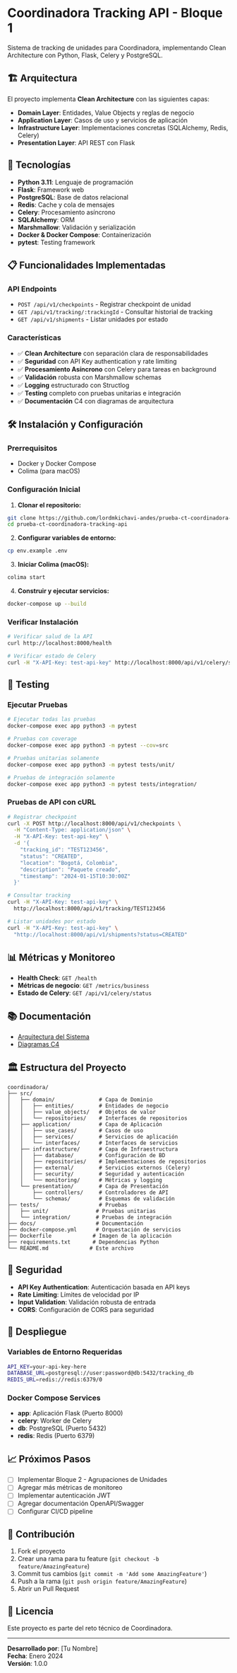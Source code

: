 # Coordinadora Tracking API - Bloque 1

Sistema de tracking de unidades para Coordinadora, implementando Clean Architecture con Python, Flask, Celery y PostgreSQL.

## 🏗️ Arquitectura

El proyecto implementa **Clean Architecture** con las siguientes capas:

- **Domain Layer**: Entidades, Value Objects y reglas de negocio
- **Application Layer**: Casos de uso y servicios de aplicación
- **Infrastructure Layer**: Implementaciones concretas (SQLAlchemy, Redis, Celery)
- **Presentation Layer**: API REST con Flask

## 🚀 Tecnologías

- **Python 3.11**: Lenguaje de programación
- **Flask**: Framework web
- **PostgreSQL**: Base de datos relacional
- **Redis**: Cache y cola de mensajes
- **Celery**: Procesamiento asíncrono
- **SQLAlchemy**: ORM
- **Marshmallow**: Validación y serialización
- **Docker & Docker Compose**: Containerización
- **pytest**: Testing framework

## 📋 Funcionalidades Implementadas

### API Endpoints

- `POST /api/v1/checkpoints` - Registrar checkpoint de unidad
- `GET /api/v1/tracking/:trackingId` - Consultar historial de tracking
- `GET /api/v1/shipments` - Listar unidades por estado

### Características

- ✅ **Clean Architecture** con separación clara de responsabilidades
- ✅ **Seguridad** con API Key authentication y rate limiting
- ✅ **Procesamiento Asíncrono** con Celery para tareas en background
- ✅ **Validación** robusta con Marshmallow schemas
- ✅ **Logging** estructurado con Structlog
- ✅ **Testing** completo con pruebas unitarias e integración
- ✅ **Documentación** C4 con diagramas de arquitectura

## 🛠️ Instalación y Configuración

### Prerrequisitos

- Docker y Docker Compose
- Colima (para macOS)

### Configuración Inicial

1. **Clonar el repositorio:**
```bash
git clone https://github.com/lordmkichavi-andes/prueba-ct-coordinadora-tracking-api.git
cd prueba-ct-coordinadora-tracking-api
```

2. **Configurar variables de entorno:**
```bash
cp env.example .env
```

3. **Iniciar Colima (macOS):**
```bash
colima start
```

4. **Construir y ejecutar servicios:**
```bash
docker-compose up --build
```

### Verificar Instalación

```bash
# Verificar salud de la API
curl http://localhost:8000/health

# Verificar estado de Celery
curl -H "X-API-Key: test-api-key" http://localhost:8000/api/v1/celery/status
```

## 🧪 Testing

### Ejecutar Pruebas

```bash
# Ejecutar todas las pruebas
docker-compose exec app python3 -m pytest

# Pruebas con coverage
docker-compose exec app python3 -m pytest --cov=src

# Pruebas unitarias solamente
docker-compose exec app python3 -m pytest tests/unit/

# Pruebas de integración solamente
docker-compose exec app python3 -m pytest tests/integration/
```

### Pruebas de API con cURL

```bash
# Registrar checkpoint
curl -X POST http://localhost:8000/api/v1/checkpoints \
  -H "Content-Type: application/json" \
  -H "X-API-Key: test-api-key" \
  -d '{
    "tracking_id": "TEST123456",
    "status": "CREATED",
    "location": "Bogotá, Colombia",
    "description": "Paquete creado",
    "timestamp": "2024-01-15T10:30:00Z"
  }'

# Consultar tracking
curl -H "X-API-Key: test-api-key" \
  http://localhost:8000/api/v1/tracking/TEST123456

# Listar unidades por estado
curl -H "X-API-Key: test-api-key" \
  "http://localhost:8000/api/v1/shipments?status=CREATED"
```

## 📊 Métricas y Monitoreo

- **Health Check**: `GET /health`
- **Métricas de negocio**: `GET /metrics/business`
- **Estado de Celery**: `GET /api/v1/celery/status`

## 📚 Documentación

- [Arquitectura del Sistema](docs/architecture.md)
- [Diagramas C4](docs/c4-diagrams.md)

## 🏛️ Estructura del Proyecto

```
coordinadora/
├── src/
│   ├── domain/              # Capa de Dominio
│   │   ├── entities/        # Entidades de negocio
│   │   ├── value_objects/   # Objetos de valor
│   │   └── repositories/    # Interfaces de repositorios
│   ├── application/         # Capa de Aplicación
│   │   ├── use_cases/       # Casos de uso
│   │   ├── services/        # Servicios de aplicación
│   │   └── interfaces/      # Interfaces de servicios
│   ├── infrastructure/      # Capa de Infraestructura
│   │   ├── database/        # Configuración de BD
│   │   ├── repositories/    # Implementaciones de repositorios
│   │   ├── external/        # Servicios externos (Celery)
│   │   ├── security/        # Seguridad y autenticación
│   │   └── monitoring/      # Métricas y logging
│   └── presentation/        # Capa de Presentación
│       ├── controllers/     # Controladores de API
│       └── schemas/         # Esquemas de validación
├── tests/                   # Pruebas
│   ├── unit/               # Pruebas unitarias
│   └── integration/        # Pruebas de integración
├── docs/                   # Documentación
├── docker-compose.yml      # Orquestación de servicios
├── Dockerfile             # Imagen de la aplicación
├── requirements.txt       # Dependencias Python
└── README.md             # Este archivo
```

## 🔐 Seguridad

- **API Key Authentication**: Autenticación basada en API keys
- **Rate Limiting**: Límites de velocidad por IP
- **Input Validation**: Validación robusta de entrada
- **CORS**: Configuración de CORS para seguridad

## 🚀 Despliegue

### Variables de Entorno Requeridas

```bash
API_KEY=your-api-key-here
DATABASE_URL=postgresql://user:password@db:5432/tracking_db
REDIS_URL=redis://redis:6379/0
```

### Docker Compose Services

- **app**: Aplicación Flask (Puerto 8000)
- **celery**: Worker de Celery
- **db**: PostgreSQL (Puerto 5432)
- **redis**: Redis (Puerto 6379)

## 📈 Próximos Pasos

- [ ] Implementar Bloque 2 - Agrupaciones de Unidades
- [ ] Agregar más métricas de monitoreo
- [ ] Implementar autenticación JWT
- [ ] Agregar documentación OpenAPI/Swagger
- [ ] Configurar CI/CD pipeline

## 👥 Contribución

1. Fork el proyecto
2. Crear una rama para tu feature (`git checkout -b feature/AmazingFeature`)
3. Commit tus cambios (`git commit -m 'Add some AmazingFeature'`)
4. Push a la rama (`git push origin feature/AmazingFeature`)
5. Abrir un Pull Request

## 📄 Licencia

Este proyecto es parte del reto técnico de Coordinadora.

---

**Desarrollado por**: [Tu Nombre]  
**Fecha**: Enero 2024  
**Versión**: 1.0.0